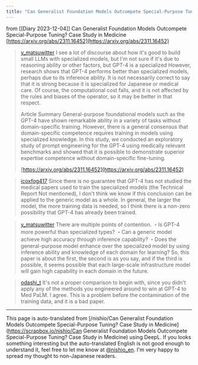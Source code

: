 ```yaml
---
title: "Can Generalist Foundation Models Outcompete Special-Purpose Tuning? Case Study in Medicine"
---
```


from  [[Diary 2023-12-04]]
Can Generalist Foundation Models Outcompete Special-Purpose Tuning? Case Study in Medicine
[https://arxiv.org/abs/2311.16452](https://arxiv.org/abs/2311.16452)
> [y_matsuwitter](https://twitter.com/y_matsuwitter/status/1731158086113751418) I see a lot of discourse about how it's good to build small LLMs with specialized models, but I'm not sure if it's due to reasoning ability or other factors, but GPT-4 is a specialized However, research shows that GPT-4 performs better than specialized models, perhaps due to its inference ability. It is not necessarily correct to say that it is strong because it is specialized for Japanese or medical care. Of course, the computational cost falls, and it is not affected by the rules and biases of the operator, so it may be better in that respect.
>
>  Article Summary
>  General-purpose foundational models such as the GPT-4 have shown remarkable ability in a variety of tasks without domain-specific training. However, there is a general consensus that domain-specific competence requires training in models using specialized knowledge. In this study, we conducted an exploratory study of prompt engineering for the GPT-4 using medically relevant benchmarks and showed that it is possible to demonstrate superior expertise competence without domain-specific fine-tuning.
>
>   [https://arxiv.org/abs/2311.16452](https://arxiv.org/abs/2311.16452)

> [icoxfog417](https://twitter.com/icoxfog417/status/1731305335456194591) Since there is no guarantee that GPT-4 has not studied the medical papers used to train the specialized models (the Technical Report Not mentioned), I don't think we know if this conclusion can be applied to the generic model as a whole.
>  In general, the larger the model, the more training data is needed, so I think there is a non-zero possibility that GPT-4 has already been trained.

> [y_matsuwitter](https://twitter.com/y_matsuwitter/status/1731309738657526014) There are multiple points of contention.
>  ・Is GPT-4 more powerful than specialized types?
>  ・Can a generic model achieve high accuracy through inference capability?
>  ・Does the general-purpose model enhance over the specialized model by using inference ability and knowledge of each domain for learning?
>  So, this paper is about the first, the second is as you say, and if the third is possible, it seems possible that each large-scale infrastructure model will gain high capability in each domain in the future.

> [odashi_t](https://twitter.com/odashi_t/status/1731315250694369363) It's not a proper comparison to begin with, since you didn't apply any of the methods you engineered around to win at GPT-4 to Med PaLM. I agree. This is a problem before the contamination of the training data, and it is a bad paper.


---
This page is auto-translated from [/nishio/Can Generalist Foundation Models Outcompete Special-Purpose Tuning? Case Study in Medicine](https://scrapbox.io/nishio/Can Generalist Foundation Models Outcompete Special-Purpose Tuning? Case Study in Medicine) using DeepL. If you looks something interesting but the auto-translated English is not good enough to understand it, feel free to let me know at [@nishio_en](https://twitter.com/nishio_en). I'm very happy to spread my thought to non-Japanese readers.